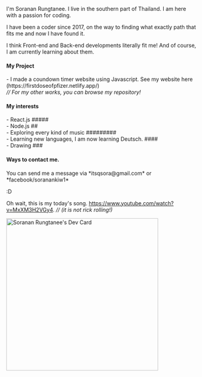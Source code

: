 I'm Soranan Rungtanee. I live in the southern part of Thailand. I am here with a passion for coding.

I have been a coder since 2017, on the way to finding what exactly path that fits me and now I have found it.

I think Front-end and Back-end developments literally fit me! And of course, I am currently learning about them.

<h4>My Project</h4>
- I made a coundown timer website using Javascript. See my website here (https://firstdoseofpfizer.netlify.app/) <br>
<i> // For my other works, you can browse my repository!</i>

<h4>My interests</h4>
- React.js ##### <br>
- Node.js ## <br>
- Exploring every kind of music ######### <br>
- Learning new languages, I am now learning Deutsch.  #### <br>
- Drawing ### <br>

<h4>Ways to contact me.</h4>
You can send me a message via *itsqsora@gmail.com* or *facebook/soranankiw1*
  
:D

Oh wait, this is my today's song.
https://www.youtube.com/watch?v=MxXM3H2VGy4. <i> // (it is not rick rolling!) </i>

<a href="https://app.daily.dev/soranan"><img src="https://api.daily.dev/devcards/a6e266ff01b5431fa8889dc228256a26.png?r=2lx" width="400" alt="Soranan Rungtanee's Dev Card"/></a>
